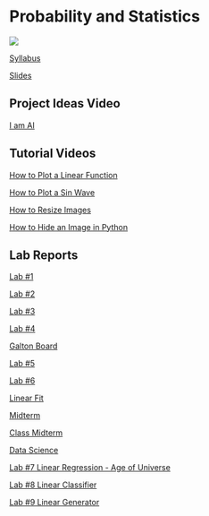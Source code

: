 # Probability and Statistics

<img src='https://assetstorev1-prd-cdn.unity3d.com/package-screenshot/a1fb2500-4b94-4896-a8c7-a39d72ff3a1e.webp'>

<a href="https://docs.google.com/document/d/1QRIVGQkuSMpC1QqYocXCLAvoBa_fUqKdLYvdIpcgTv4/edit?usp=sharing">Syllabus</a>

<a href="https://docs.google.com/presentation/d/1COH0Uw0WESF4N35YohjlGY8OaNd19gYZeFL5KIRHHX8/edit?usp=sharing">Slides</a>

## Project Ideas Video 
[I am AI](https://www.youtube.com/playlist?list=PLWmIsQcAzRkpRUWZLnqXFTuybUJ06bCJh)

## Tutorial Videos

[How to Plot a Linear Function](https://youtube.com/shorts/Z7wUkSXD2zI?feature=share)

[How to Plot a Sin Wave](https://youtube.com/shorts/AZkgnf8pvHc?feature=share)

[How to Resize Images](https://youtube.com/shorts/_io-NzBaSpU?feature=share)

[How to Hide an Image in Python](https://youtube.com/shorts/0yJWcarSRB4?feature=share)


## Lab Reports

[Lab #1](https://colab.research.google.com/drive/1d5oOeda9yEklbWgchnf0DlztTANeOJdx?usp=sharing)

[Lab #2](https://colab.research.google.com/drive/1_DFeioN0leaejbxzFZMsqPTTUDDcNY-D?usp=sharing)

[Lab #3](https://colab.research.google.com/drive/1hoXOTwh-hGpkf4mciIRRm2gyoWRbi38M?usp=sharing)

[Lab #4](https://colab.research.google.com/drive/1SyGqBZTObglE00w2oNYpGPPX6oa9LfiM?usp=sharing)

[Galton Board](https://colab.research.google.com/drive/1SLl_EQjhfkzDfYfPxIuolVupBo81yTSw?usp=sharing)

[Lab #5](https://colab.research.google.com/drive/1zYvyhrz2wVnJXlZqj_PpxOxplfS3LN9Y?usp=sharing)

[Lab #6](https://colab.research.google.com/drive/1Tlt-6YHoDWSHr09QgAw-a4N0C514hsfv?usp=sharing)

[Linear Fit](https://colab.research.google.com/drive/1YnY_v49JTauXvGrPWN5hbEGCDJgbZHkj?usp=sharing)

[Midterm](https://colab.research.google.com/drive/1DkKEPTBXCTpGxFZTETEvXitXVyDovAl5)

[Class Midterm](https://colab.research.google.com/drive/1xepx0C4c8-Er-rbfbQWelSSAk7JMARph?usp=sharing)

[Data Science](https://colab.research.google.com/drive/1yaQ8ejgOtTnTKA49USqSdfyO4yIHmxHf?usp=sharing)

[Lab #7 Linear Regression - Age of Universe](https://colab.research.google.com/drive/1qYvM0d9Dj7TkJN3bM0uljq5TS1D_0IJH?usp=sharing)

[Lab #8 Linear Classifier](https://colab.research.google.com/drive/1GJhTRCAph3LwfIBJHDvNoMo7I84oxi6z?usp=sharing)

[Lab #9 Linear Generator](https://colab.research.google.com/drive/1Z3oYBjlsjrvn21u1QzPMjzevOZtzgAI_?usp=sharing)

<!--

[Demo 1](https://playground.tensorflow.org/)

[Demo 2](https://tensorspace.org/)

[Demo 3](https://mco-mnist-draw-rwpxka3zaa-ue.a.run.app/)

[Demo 4](https://cs.stanford.edu/people/karpathy/convnetjs/demo/mnist.html)

[Zoom Link](https://fau-edu.zoom.us/j/84643872215?pwd=d3crVXpRWDVPdHI2eFNaWXVaL1l3dz09)




[Lab #6](https://colab.research.google.com/drive/1rJRIIInVtzyxwtDAyan7_9BarmKXWgFm?usp=sharing)
-->



<!--https://www.fourmilab.ch/rpkp/experiments/statistics.html-->


<!--

https://towardsdatascience.com/introduction-to-image-processing-with-python-histogram-manipulation-for-beginners-8b107d4c4fef

https://towardsdatascience.com/introduction-to-image-processing-with-python-color-channel-histogram-manipulation-for-beginners-d1d77dcb998d

https://mpatacchiola.github.io/blog/2016/11/12/the-simplest-classifier-histogram-intersection.html

https://www.askpython.com/python/visualizing-colors-in-images

https://medium.com/@rndayala/image-histograms-in-opencv-40ee5969a3b7


[Random Numbers](https://colab.research.google.com/drive/1XhCdRrcOC5T34q8TGmtTnuKqXCS6q4vO?usp=sharing)


https://www.machinelearningplus.com/plots/matplotlib-histogram-python-examples/

https://www.visual-design.net/post/an-interactive-guide-to-hypothesis-testing-in-python

https://machinelearningmastery.com/use-statistical-significance-tests-interpret-machine-learning-results/
https://www.pluralsight.com/guides/interpreting-data-using-descriptive-statistics-python
https://www.section.io/engineering-education/statistical-hypothesis-testing-python-implementation/

https://www.statology.org/hypothesis-test-python/
-->
